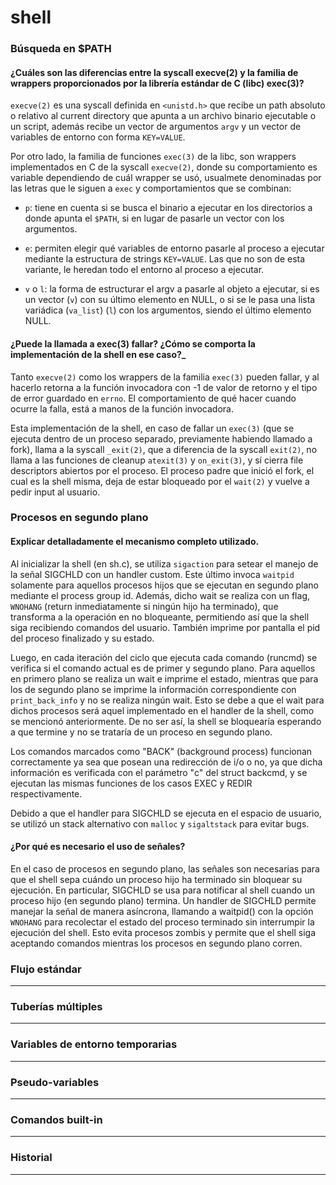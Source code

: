 # shell

### Búsqueda en $PATH

#### ¿Cuáles son las diferencias entre la syscall execve(2) y la familia de wrappers proporcionados por la librería estándar de C (libc) exec(3)?

`execve(2)` es una syscall definida en `<unistd.h>` que recibe un path absoluto o relativo al current directory que apunta a un archivo binario ejecutable o un script, además recibe un vector de argumentos `argv` y un vector de variables de entorno con forma `KEY=VALUE`.

Por otro lado, la familia de funciones `exec(3)` de la libc, son wrappers implementados en C de la syscall `execve(2)`, donde su comportamiento es variable dependiendo de cuál wrapper se usó, usualmete denominadas por las letras que le siguen a `exec` y comportamientos que se combinan:

- `p`: tiene en cuenta si se busca el binario a ejecutar en los directorios a donde apunta el `$PATH`, si en lugar de pasarle un vector con los argumentos.

- `e`: permiten elegir qué variables de entorno pasarle al proceso a ejecutar mediante la estructura de strings `KEY=VALUE`. Las que no son de esta variante, le heredan todo el entorno al proceso a ejecutar.

- `v` o `l`: la forma de estructurar el argv a pasarle al objeto a ejecutar, si es un vector (`v`) con su último elemento en NULL, o si se le pasa una lista variádica (`va_list`) (`l`) con los argumentos, siendo el último elemento NULL.

#### ¿Puede la llamada a exec(3) fallar? ¿Cómo se comporta la implementación de la shell en ese caso?\_

Tanto `execve(2)` como los wrappers de la familia `exec(3)` pueden fallar, y al hacerlo retorna a la función invocadora con -1 de valor de retorno y el tipo de error guardado en `errno`. El comportamiento de qué hacer cuando ocurre la falla, está a manos de la función invocadora.

Esta implementación de la shell, en caso de fallar un `exec(3)` (que se ejecuta dentro de un proceso separado, previamente habiendo llamado a fork), llama a la syscall `_exit(2)`, que a diferencia de la syscall `exit(2)`, no llama a las funciones de cleanup `atexit(3)` y `on_exit(3)`, y sí cierra file descriptors abiertos por el proceso. El proceso padre que inició el fork, el cual es la shell misma, deja de estar bloqueado por el `wait(2)` y vuelve a pedir input al usuario.

### Procesos en segundo plano

#### Explicar detalladamente el mecanismo completo utilizado.

Al inicializar la shell (en sh.c), se utiliza `sigaction` para setear el manejo de la señal SIGCHLD con un handler custom. Este último invoca `waitpid` solamente para aquellos procesos hijos que se ejecutan en segundo plano mediante el process group id. Además, dicho wait se realiza con un flag, `WNOHANG` (return inmediatamente si ningún hijo ha terminado), que transforma a la operación en no bloqueante, permitiendo así que la shell siga recibiendo comandos del usuario. También imprime por pantalla el pid del proceso finalizado y su estado.

Luego, en cada iteración del ciclo que ejecuta cada comando (runcmd) se verifica si el comando actual es de primer y segundo plano. Para aquellos en primero plano se realiza un wait e imprime el estado, mientras que para los de segundo plano se imprime la información correspondiente con `print_back_info` y no se realiza ningún wait. Esto se debe a que el wait para dichos procesos será aquel implementado en el handler de la shell, como se mencionó anteriormente. De no ser así, la shell se bloquearía esperando a que termine y no se trataría de un proceso en segundo plano.

Los comandos marcados como "BACK" (background process) funcionan correctamente ya sea que posean una redirección de i/o o no, ya que dicha información es verificada con el parámetro "c" del struct backcmd, y se ejecutan las mismas funciones de los casos EXEC y REDIR respectivamente.

Debido a que el handler para SIGCHLD se ejecuta en el espacio de usuario, se utilizó un stack alternativo con `malloc` y `sigaltstack` para evitar bugs.

#### ¿Por qué es necesario el uso de señales?

En el caso de procesos en segundo plano, las señales son necesarias para que el shell sepa cuándo un proceso hijo ha terminado sin bloquear su ejecución. En particular, SIGCHLD se usa para notificar al shell cuando un proceso hijo (en segundo plano) termina.
Un handler de SIGCHLD permite manejar la señal de manera asíncrona, llamando a waitpid() con la opción `WNOHANG` para recolectar el estado del proceso terminado sin interrumpir la ejecución del shell. Esto evita procesos zombis y permite que el shell siga aceptando comandos mientras los procesos en segundo plano corren.

### Flujo estándar

---

### Tuberías múltiples

---

### Variables de entorno temporarias

---

### Pseudo-variables

---

### Comandos built-in

---

### Historial

---
